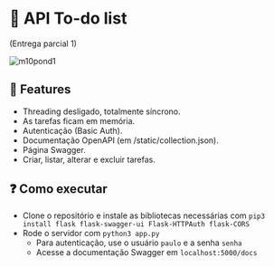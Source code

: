 # 📒 API To-do list

(Entrega parcial 1)

![m10pond1](https://github.com/paulo-evangelista/atividades-inteli/assets/99093520/dddc9270-a116-4a2c-8d83-34620ed82311)

## 🧩 Features

- Threading desligado, totalmente síncrono.
- As tarefas ficam em memória.
- Autenticação (Basic Auth).
- Documentação OpenAPI (em /static/collection.json).
- Página Swagger.
- Criar, listar, alterar e excluir tarefas.

## ❓ Como executar
- Clone o repositório e instale as bibliotecas necessárias com `pip3 install flask flask-swagger-ui Flask-HTTPAuth flask-CORS`
- Rode o servidor com `python3 app.py`
  - Para autenticação, use o usuário `paulo` e a senha `senha` 
  - Acesse a documentação Swagger em `localhost:5000/docs`
